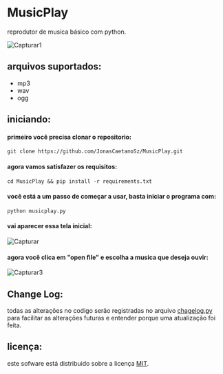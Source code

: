 # MusicPlay
reprodutor de musica básico com python.

![Capturar1](https://user-images.githubusercontent.com/86696196/192033763-6e6d95c1-27b8-4913-81c0-d53387d3a580.PNG)

## arquivos suportados:

- mp3
- wav
- ogg


## iniciando:

#### primeiro você precisa clonar o repositorio:

    git clone https://github.com/JonasCaetanoSz/MusicPlay.git
 
 
#### agora vamos satisfazer os requisitos:

    cd MusicPlay && pip install -r requirements.txt

#### você está a um passo de começar a usar, basta iniciar o programa com:

    python musicplay.py


#### vai aparecer essa tela inicial:


![Capturar](https://user-images.githubusercontent.com/86696196/192035897-8387b40b-d2ac-4b1c-bec5-b9c5fa909050.PNG)

#### agora você clica em "open file" e escolha a musica que deseja ouvir:


![Capturar3](https://user-images.githubusercontent.com/86696196/192036736-e9e8393f-3106-4b33-8c3a-d6516135783c.PNG)


## Change Log:

todas as alterações no codigo serão registradas no arquivo <a href="https://github.com/JonasCaetanoSz/MusicPlay/blob/main/changelog.py">chagelog.py</a><br>
para facilitar as alterações futuras e entender porque uma atualização foi feita.

## licença:

este sofware está distribuido sobre a licença <a href="https://github.com/JonasCaetanoSz/MusicPlay/blob/main/LICENSE">MIT</a>.
